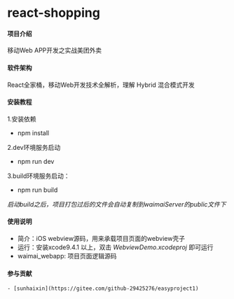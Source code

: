 # react-shopping

#### 项目介绍

移动Web APP开发之实战美团外卖

#### 软件架构

React全家桶，移动Web开发技术全解析，理解 Hybrid 混合模式开发

#### 安装教程 

1.安装依赖
   - npm install 

2.dev环境服务启动
   - npm run dev

3.build环境服务启动：
   - npm run build

*启动build之后，项目打包过后的文件会自动复制到waimaiServer的public文件下*

#### 使用说明
* 简介：iOS webview源码，用来承载项目页面的webview壳子
* 运行：安装xcode9.4.1 以上，双击 *WebviewDemo.xcodeproj* 即可运行
* waimai_webapp: 项目页面逻辑源码 

#### 参与贡献

    - [sunhaixin](https://gitee.com/github-29425276/easyproject1)